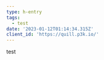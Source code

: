 ```yaml
---
type: h-entry
tags:
  - test
date: '2023-01-12T01:14:34.315Z'
client_id: 'https://quill.p3k.io/'
---
```

test
